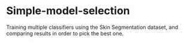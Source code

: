 # Simple-model-selection

Training multiple classifiers using the Skin Segmentation dataset, and comparing results in order to pick the best one.
